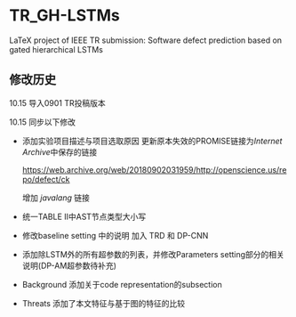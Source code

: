 # TR_GH-LSTMs
LaTeX project of IEEE TR submission: Software defect prediction based on gated hierarchical LSTMs

## 修改历史

10.15 导入0901 TR投稿版本

10.15 同步以下修改

- 添加实验项目描述与项目选取原因 更新原本失效的PROMISE链接为*Internet Archive*中保存的链接

  https://web.archive.org/web/20180902031959/http://openscience.us/repo/defect/ck

  增加 *javalang* 链接

- 统一TABLE II中AST节点类型大小写

- 修改baseline setting 中的说明 加入 TRD 和 DP-CNN

- 添加除LSTM外的所有超参数的列表，并修改Parameters setting部分的相关说明(DP-AM超参数待补充)

- Background 添加关于code representation的subsection

- Threats 添加了本文特征与基于图的特征的比较

  




